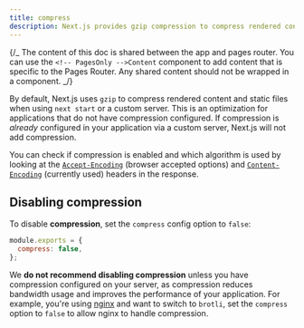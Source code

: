 ```yaml
---
title: compress
description: Next.js provides gzip compression to compress rendered content and static files, it only works with the server target. Learn more about it here.
---
```


{/_ The content of this doc is shared between the app and pages router. You can use the `<!-- PagesOnly -->Content` component to add content that is specific to the Pages Router. Any shared content should not be wrapped in a component. _/}

By default, Next.js uses `gzip` to compress rendered content and static files when using `next start` or a custom server. This is an optimization for applications that do not have compression configured. If compression is _already_ configured in your application via a custom server, Next.js will not add compression.

You can check if compression is enabled and which algorithm is used by looking at the [`Accept-Encoding`](https://developer.mozilla.org/en-US/docs/Web/HTTP/Headers/Accept-Encoding) (browser accepted options) and [`Content-Encoding`](https://developer.mozilla.org/en-US/docs/Web/HTTP/Headers/Content-Encoding) (currently used) headers in the response.

## Disabling compression

To disable **compression**, set the `compress` config option to `false`:

```js filename="next.config.js"
module.exports = {
  compress: false,
};
```

We **do not recommend disabling compression** unless you have compression configured on your server, as compression reduces bandwidth usage and improves the performance of your application. For example, you're using [nginx](https://nginx.org/) and want to switch to `brotli`, set the `compress` option to `false` to allow nginx to handle compression.
